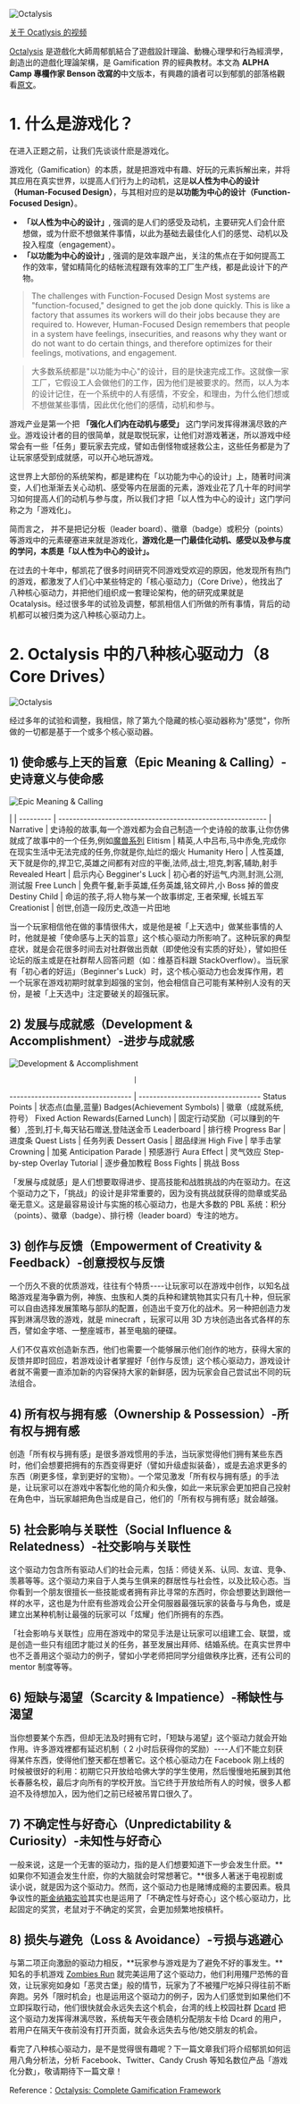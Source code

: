 ![Octalysis](https://i1.wp.com/yukaichou.com/wp-content/uploads/2015/03/octaysis-gamification-framework.png?resize=825%2C510)

[关于 Ocatlysis 的视频](https://youtu.be/ZGu-kKu2UNw)

[Octalysis](http://yukaichou.com/gamification-examples/octalysis-complete-gamification-framework/#.Wv0wVNOFNHd) 是遊戲化大師周郁凱結合了遊戲設計理論、動機心理學和行為經濟學，創造出的遊戲化理論架構，是 Gamification 界的經典教材。本文為 **ALPHA Camp 專欄作家 Benson 改寫的**中文版本，有興趣的讀者可以到郁凱的部落格觀看[原文][2]。

# 1\. 什么是游戏化？

在进入正题之前，让我们先谈谈什麽是游戏化。

游戏化（Gamification）的本质，就是把游戏中有趣、好玩的元素拆解出来，并将其应用在真实世界，以提高人们行为上的动机，这是**以人性为中心的设计（Human-Focused Design）**，与其相对应的是**以功能为中心的设计（Function-Focused Design）**。

- **「以人性为中心的设计」**, 强调的是人们的感受及动机，主要研究人们会什麽想做，或为什麽不想做某件事情，以此为基础去最佳化人们的感觉、动机以及投入程度（engagement）。
- **「以功能为中心的设计」**, 强调的是效率跟产出，关注的焦点在于如何提高工作的效率，譬如精简化的结帐流程跟有效率的工厂生产线，都是此设计下的产物。

> The challenges with Function-Focused Design Most systems are "function-focused," designed to get the job done quickly. This is like a factory that assumes its workers will do their jobs because they are required to. However, Human-Focused Design remembers that people in a system have feelings, insecurities, and reasons why they want or do not want to do certain things, and therefore optimizes for their feelings, motivations, and engagement.

> 大多数系统都是"以功能为中心"的设计，目的是快速完成工作。这就像一家工厂，它假设工人会做他们的工作，因为他们是被要求的。然而，以人为本的设计记住，在一个系统中的人有感情，不安全，和理由，为什么他们想或不想做某些事情，因此优化他们的感情，动机和参与。

游戏产业是第一个把 **「强化人们内在动机与感受」** 这门学问发挥得淋漓尽致的产业。游戏设计者的目的很简单，就是取悦玩家，让他们对游戏著迷，所以游戏中经常会有一些「任务」要玩家去完成，譬如击倒怪物或拯救公主，这些任务都是为了让玩家感受到成就感，可以开心地玩游戏。

这世界上大部份的系统架构，都是建构在「以功能为中心的设计」上，随著时间演变，人们也渐渐去关心动机、感受等内在层面的元素，游戏业花了几十年的时间学习如何提高人们的动机与参与度，所以我们才把「以人性为中心的设计」这门学问称之为「游戏化」。

简而言之， 并不是把记分板（leader board）、徽章（badge）或积分（points）等游戏中的元素硬塞进来就是游戏化，**游戏化是一门最佳化动机、感受以及参与度的学问，本质是「以人性为中心的设计」。**

在过去的十年中，郁凯花了很多时间研究不同游戏受欢迎的原因，他发现所有热门的游戏，都激发了人们心中某些特定的「核心驱动力」（Core Drive），他找出了八种核心驱动力，并把他们组织成一套理论架构，他的研究成果就是 Ocatalysis。经过很多年的试验及调整，郁凯相信人们所做的所有事情，背后的动机都可以被归类为这八种核心驱动力上。

# 2\. Octalysis 中的八种核心驱动力（8 Core Drives）

![Octalysis](https://i1.wp.com/yukaichou.com/wp-content/uploads/2015/03/octaysis-gamification-framework.png?resize=825%2C510)

经过多年的试验和调整，我相信，除了第九个隐藏的核心驱动器称为"感觉"，你所做的一切都是基于一个或多个核心驱动器。

## 1) 使命感与上天的旨意（Epic Meaning & Calling）-史诗意义与使命感

![Epic Meaning & Calling](https://i1.wp.com/yukaichou.com/wp-content/uploads/2015/03/core-drive-1-epic-meaning-and-calling.png?w=443)



|                                                            |
--------- | ---------------------------------------------------------- |
Narrative | 史诗般的故事,每一个游戏都为会自己制造一个史诗般的故事,让你仿佛就成了故事中的一个任务,例如[魔兽系列](https://www.bilibili.com/video/av16208303/?p=1)
Elitism | 精英,人中吕布,马中赤兔,完成你在现实生活中无法完成的任务,你就是你,灿烂的烟火
Humanity Hero | 人性英雄,天下就是你的,捍卫它,英雄之间都有对应的平衡,法师,战士,坦克,刺客,辅助,射手
Revealed Heart | 启示内心
Begginer's Luck | 初心者的好运气,内测,封测,公测,测试服
Free Lunch | 免费午餐,新手英雄,任务英雄,铭文碎片,小 Boss 掉的兽皮
Destiny Child | 命运的孩子,将人物与某一个故事绑定, 王者荣耀, 长城五军
Creationist | 创世,创造一段历史,改造一片田地


当一个玩家相信他在做的事情很伟大，或是他是被「上天选中」做某些事情的人时，他就是被「使命感与上天的旨意」这个核心驱动力所影响了。这种玩家的典型症状，就是会花很多时间去对社群做出贡献（即使他没有实质的好处），譬如担任论坛的版主或是在社群帮人回答问题（如：维基百科跟 StackOverflow）。当玩家有「初心者的好运」（Beginner's Luck）时，这个核心驱动力也会发挥作用，若一个玩家在游戏初期时就拿到超强的宝剑，他会相信自己可能有某种别人没有的天份，是被「上天选中」注定要破关的超强玩家。

## 2) 发展与成就感（Development & Accomplishment）-进步与成就感

![Development & Accomplishment](https://i1.wp.com/yukaichou.com/wp-content/uploads/2015/03/core-drive-2-development-and-accomplishment.png?w=508)

```
                               |
```

---------------------------------- | ---------------------------------- Status Points | 状态点(血量,蓝量) Badges(Achievement Symbols) | 徽章（成就系统,符号） Fixed Action Rewards(Earned Lunch) | 固定行动奖励（可以赚到的午餐）,签到,打卡,每天钻石赠送,登陆送金币 Leaderboard | 排行榜 Progress Bar | 进度条 Quest Lists | 任务列表 Dessert Oasis | 甜品绿洲 High Five | 举手击掌 Crowning | 加冕 Anticipation Parade | 预感游行 Aura Effect | 灵气效应 Step-by-step Overlay Tutorial | 逐步叠加教程 Boss Fights | 挑战 Boss

「发展与成就感」是人们想要取得进步、提高技能和战胜挑战的内在驱动力。在这个驱动力之下，「挑战」的设计是非常重要的，因为没有挑战就获得的勋章或奖品毫无意义。这是最容易设计与实施的核心驱动力，也是大多数的 PBL 系统：积分（points）、徽章（badge）、排行榜（leader board）专注的地方。

## 3) 创作与反馈（Empowerment of Creativity & Feedback）-创意授权与反馈

一个历久不衰的优质游戏，往往有个特质----让玩家可以在游戏中创作，以知名战略游戏星海争霸为例，神族、虫族和人类的兵种和建筑物其实只有几十种，但玩家可以自由选择发展策略与部队的配置，创造出千变万化的战术。另一种把创造力发挥到淋漓尽致的游戏，就是 minecraft ，玩家可以用 3D 方块创造出各式各样的东西，譬如金字塔、一整座城市，甚至电脑的硬碟。

人们不仅喜欢创造新东西，他们也需要一个能够展示他们创作的地方，获得大家的反馈并即时回应，若游戏设计者掌握好「创作与反馈」这个核心驱动力，游戏设计者就不需要一直添加新的内容保持大家的新鲜感，因为玩家会自己尝试出不同的玩法组合。

## 4) 所有权与拥有感（Ownership & Possession）-所有权与拥有感

创造「所有权与拥有感」是很多游戏惯用的手法，当玩家觉得他们拥有某些东西时，他们会想要把拥有的东西变得更好（譬如升级虚拟装备），或是去追求更多的东西（刷更多怪，拿到更好的宝物）。一个常见激发「所有权与拥有感」的手法是，让玩家可以在游戏中客製化他的简介和头像，如此一来玩家会更加把自己投射在角色中，当玩家越把角色当成是自己，他们的「所有权与拥有感」就会越强。

## 5) 社会影响与关联性（Social Influence & Relatedness）-社交影响与关联性

这个驱动力包含所有驱动人们的社会元素，包括：师徒关系、认同、友谊、竞争、羡慕等等。这个驱动力来自于人类与生俱来的群居性与社会性，以及比较心态。当你看到一个朋友很擅长一些技能或者拥有非比寻常的东西时，你会想要达到跟他一样的水平，这也是为什麽有些游戏会公开全伺服器最强玩家的装备与与角色，或是建立出某种机制让最强的玩家可以「炫耀」他们所拥有的东西。

「社会影响与关联性」应用在游戏中的常见手法是让玩家可以组建工会、联盟，或是创造一些只有组团才能过关的任务，甚至发展出拜师、结婚系统。在真实世界中也不乏善用这个驱动力的例子，譬如小学老师把同学分组做秩序比赛，还有公司的 mentor 制度等等。

## 6) 短缺与渴望（Scarcity & Impatience）-稀缺性与渴望

当你想要某个东西，但却无法及时拥有它时，「短缺与渴望」这个驱动力就会开始作用。许多游戏裡都有延迟机制（ 2 小时后获得你的奖励）----人们不能立刻获得某件东西，使得他们整天都在想著它。这个核心驱动力在 Facebook 刚上线的时候被很好的利用：初期它只开放给哈佛大学的学生使用，然后慢慢地拓展到其他长春藤名校，最后才向所有的学校开放。当它终于开放给所有人的时候，很多人都迫不及待想加入，因为他们之前已经被吊胃口很久了。

## 7) 不确定性与好奇心（Unpredictability & Curiosity）-未知性与好奇心

一般来说，这是一个无害的驱动力，指的是人们想要知道下一步会发生什麽。**如果你不知道会发生什麽，你的大脑就会时常想著它。**很多人著迷于电视剧或读小说，就是因为这个驱动力。然而，这个驱动力也是赌博成瘾的主要因素。极具争议性的[斯金纳箱实验][3]其实也是运用了「不确定性与好奇心」这个核心驱动力，比起固定的奖赏，老鼠对于不确定的奖赏，会更加频繁地按槓杆。

## 8) 损失与避免（Loss & Avoidance）-亏损与逃避心

与第二项正向激励的驱动力相反，**玩家参与游戏是为了避免不好的事发生。**知名的手机游戏 [Zombies Run][4] 就完美运用了这个驱动力，他们利用殭尸恐怖的音效，让玩家宛如身如「恶灵古堡」般的情节，玩家为了不被殭尸吃掉只得往前不断奔跑。另外「限时机会」也是运用这个驱动力的例子，因为人们感觉到如果他们不立即採取行动，他们很快就会永远失去这个机会，台湾的线上校园社群 [Dcard][5] 把这个驱动力发挥得淋漓尽致，系统每天午夜会随机分配朋友卡给 Dcard 的用户，若用户在隔天午夜前没有打开页面，就会永远失去与他/她交朋友的机会。

看完了八种核心驱动力，是不是觉得很有趣呢？下一篇文章我们将介绍郁凯如何运用八角分析法，分析 Facebook、Twitter、Candy Crush 等知名数位产品「游戏化分数」，敬请期待下一篇文章！

Reference：[Octalysis: Complete Gamification Framework][2]

[1]: https://blog.alphacamp.co/2015/08/26/interview-with-yu-kai-chou-gamification-guru/
[2]: http://www.yukaichou.com/gamification-examples/octalysis-complete-gamification-framework/#.Vft6DiCqqko
[3]: https://www.quora.com/What-is-a-Skinner-box
[4]: http://news.gamme.com.tw/267563
[5]: https://www.dcard.tw/

